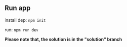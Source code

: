 ## Run app
install dep: `npm init`

run: `npm run dev`

**Please note that, the solution is in the "solution" branch**
